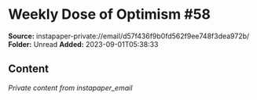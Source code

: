 # Weekly Dose of Optimism #58

**Source:** instapaper-private://email/d57f436f9b0fd562f9ee748f3dea972b/
**Folder:** Unread
**Added:** 2023-09-01T05:38:33




## Content
*Private content from instapaper_email*
